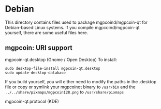 
Debian
====================
This directory contains files used to package mgpcoind/mgpcoin-qt
for Debian-based Linux systems. If you compile mgpcoind/mgpcoin-qt yourself, there are some useful files here.

## mgpcoin: URI support ##


mgpcoin-qt.desktop  (Gnome / Open Desktop)
To install:

	sudo desktop-file-install mgpcoin-qt.desktop
	sudo update-desktop-database

If you build yourself, you will either need to modify the paths in
the .desktop file or copy or symlink your mgpcoinqt binary to `/usr/bin`
and the `../../share/pixmaps/mgpcoin128.png` to `/usr/share/pixmaps`

mgpcoin-qt.protocol (KDE)

